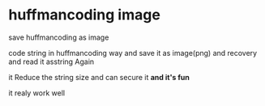huffmancoding image
===================

save huffmancoding as image

code string in huffmancoding way and save it as image(png) and recovery and read it asstring Again

it Reduce the string size and can secure it
**and it's fun**

it realy work well
